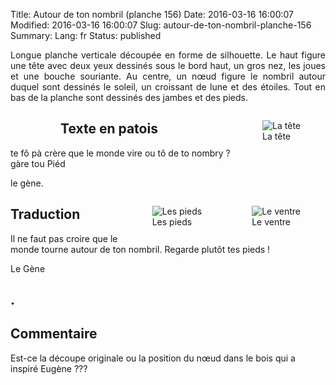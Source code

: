 Title: Autour de ton nombril (planche 156)
Date: 2016-03-16 16:00:07
Modified: 2016-03-16 16:00:07
Slug: autour-de-ton-nombril-planche-156
Summary: 
Lang: fr
Status: published

<p style="text-align:justify;">Longue planche verticale découpée en forme de silhouette. Le haut figure une tête avec deux yeux dessinés sous le bord haut, un gros nez, les joues et une bouche souriante. Au centre, un nœud figure le nombril autour duquel sont dessinés le soleil, un croissant de lune et des étoiles. Tout en bas de la planche sont dessinés des jambes et des pieds.</p>

<figure class="image-block" style="float: left;">
  <img alt="" src="{static}/images/planche_156.png">
  <figcaption style="max-width: 161px"></figcaption>
</figure>


<figure class="image-block" style="float: right;">
  <img alt="La tête" src="{static}/images/planche_156_detail_tete.png">
  <figcaption style="max-width: 323px">La tête</figcaption>
</figure>


## Texte en patois
te fô pà crère que le monde vire ou tô de to nombry ? gàre tou Piéd

le gène.

<figure class="image-block" style="float: right;">
  <img alt="Le ventre" src="{static}/images/planche_156_detail_dessin_nombril.png">
  <figcaption style="max-width: 319px">Le ventre</figcaption>
</figure>


<figure class="image-block" style="float: right;">
  <img alt="Les pieds" src="{static}/images/planche_156_detail_pieds.png">
  <figcaption style="max-width: 300px">Les pieds</figcaption>
</figure>


## Traduction
Il ne faut pas croire que le monde tourne autour de ton nombril.  Regarde plutôt tes pieds !

Le Gène

## .

## Commentaire
Est-ce la découpe originale ou la position du nœud dans le bois qui a inspiré Eugène ???


